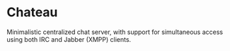 Chateau
=======

Minimalistic centralized chat server, with support for simultaneous access
using both IRC and Jabber (XMPP) clients.

